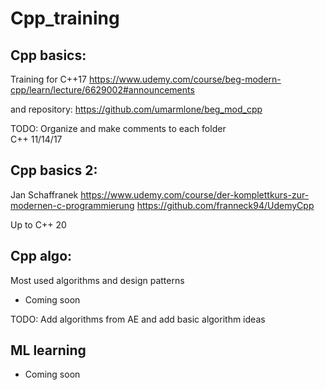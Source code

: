 # Cpp_training
## Cpp basics:
Training for C++17
https://www.udemy.com/course/beg-modern-cpp/learn/lecture/6629002#announcements 

and repository:
https://github.com/umarmlone/beg_mod_cpp

TODO: Organize and make comments to each folder</br>
C++ 11/14/17

## Cpp basics 2:
Jan Schaffranek
https://www.udemy.com/course/der-komplettkurs-zur-modernen-c-programmierung
https://github.com/franneck94/UdemyCpp

Up to C++ 20
## Cpp algo:
Most used algorithms and design patterns
- Coming soon

TODO: Add algorithms from AE and add basic algorithm ideas

## ML learning
- Coming soon
